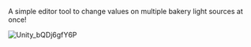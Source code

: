 A simple editor tool to change values on multiple bakery light sources at once! 

![Unity_bQDj6gfY6P](https://github.com/user-attachments/assets/6e6d0cb4-71d9-4cb6-af33-0342c999d6be)
